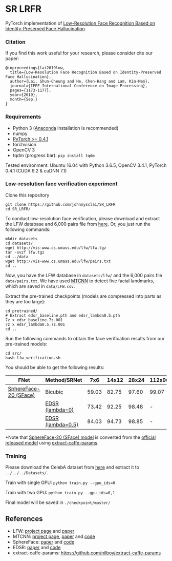 # SR LRFR
PyTorch implementation of [Low-Resolution Face Recognition Based on Identity-Preserved Face Hallucination](https://ieeexplore.ieee.org/document/8803782).

### Citation
If you find this work useful for your research, please consider cite our paper:
```
@inproceedings{lai2019low,
  title={Low-Resolution Face Recognition Based on Identity-Preserved Face Hallucination},
  author={Lai, Shun-Cheung and He, Chen-Hang and Lam, Kin-Man},
  journal={IEEE International Conference on Image Processing},
  pages={1173-1177},
  year={2019},
  month={Sep.}
}
```

### Requirements
- Python 3 ([Anaconda](https://www.anaconda.com) installation is recommended)
- numpy
- [PyTorch >= 0.4.1](https://pytorch.org)
- torchvision
- OpenCV 3
- tqdm (progress bar): ``pip install tqdm``

Tested environment: Ubuntu 16.04 with Python 3.6.5, OpenCV 3.4.1, PyTorch 0.4.1 (CUDA 9.2 & cuDNN 7.1)

### Low-resolution face verification experiment
Clone this repository
```
git clone https://github.com/johnnysclai/SR_LRFR
cd SR_LRFR/
```

To conduct low-resolution face verification, please download and extract the LFW database and 6,000 pairs file from [here](http://vis-www.cs.umass.edu/lfw/#download). Or, you just run the following commands:

```
mkdir datasets
cd datasets/
wget http://vis-www.cs.umass.edu/lfw/lfw.tgz
tar -xvzf lfw.tgz
cd ../data
wget http://vis-www.cs.umass.edu/lfw/pairs.txt
cd ..
```
Now, you have the LFW database in ``datasets/lfw/`` and the 6,000 pairs file ``data/pairs.txt``. We have used [MTCNN](https://github.com/TropComplique/mtcnn-pytorch) to detect five facial landmarks, which are saved in ``data/LFW.csv``.

Extract the pre-trained checkpoints (models are compressed into parts as they are too large):
```
cd pretrained/
# Extract edsr_baseline.pth and edsr_lambda0.5.pth
7z x edsr_baseline.7z.001
7z x edsr_lambda0.5.7z.001
cd ..
```

Run the following commands to obtain the face verification results from our pre-trained models:
```
cd src/
bash lfw_verification.sh
```
You should be able to get the following results:

| FNet                                          | Method/SRNet                     | 7x6   | 14x12 | 28x24 | 112x96 |
| --------------------------------------------- | -------------------------------- | ----- | ----- | ----- | ------ |
| [SphereFace-20 (SFace)](pretrained/sface.pth) | Bicubic                          | 59.03 | 82.75 | 97.60 | 99.07  |
|                                               | [EDSR (lambda=0)](pretrained/)   | 73.42 | 92.25 | 98.48 | -      |
|                                               | [EDSR (lambda=0.5)](pretrained/) | 84.03 | 94.73 | 98.85 | -      |

*Note that [SphereFace-20 (SFace) model](pretrained/sface.pth) is converted from the [official released model](https://github.com/wy1iu/sphereface#models) using [extract-caffe-params](https://github.com/nilboy/extract-caffe-params).

### Training
Please download the CelebA dataset from [here](https://drive.google.com/drive/folders/0B7EVK8r0v71pWEZsZE9oNnFzTm8) and extract it to ```../../../Datasets/```.

Train with single GPU: ```python train.py --gpu_ids=0```

Train with two GPU: ```python train.py --gpu_ids=0,1```

Final model will be saved in ```./checkpoint/master/```

## References
- LFW: [project page](http://vis-www.cs.umass.edu/lfw/) and [paper](http://vis-www.cs.umass.edu/lfw/lfw.pdf)
- MTCNN: [project page](https://kpzhang93.github.io/MTCNN_face_detection_alignment/index.html), [paper](https://ieeexplore.ieee.org/abstract/document/7553523) and [code](https://github.com/kpzhang93/MTCNN_face_detection_alignment)
- SphereFace: [paper](https://arxiv.org/abs/1704.08063) and [code](https://github.com/wy1iu/sphereface)
- EDSR: [paper](https://ieeexplore.ieee.org/document/8014885) and [code](https://github.com/thstkdgus35/EDSR-PyTorch) 
- extract-caffe-params: https://github.com/nilboy/extract-caffe-params
